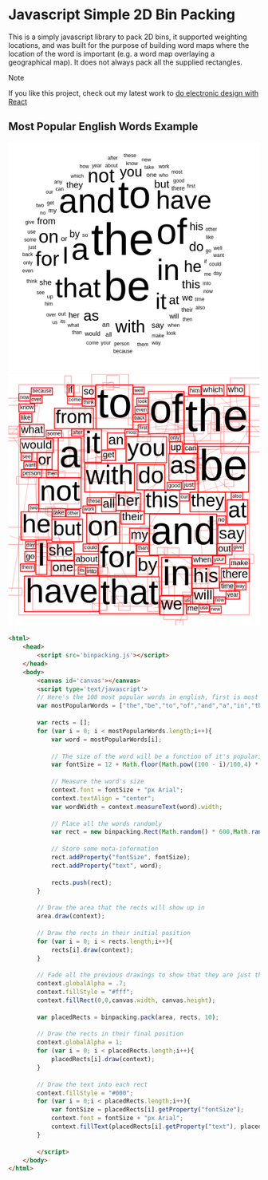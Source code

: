 # Javascript Simple 2D Bin Packing

This is a simply javascript library to pack 2D bins, it supported weighting locations, and was built for the purpose of building word maps where the location of the word is important (e.g. a word map overlaying a geographical map). It does not always pack all the supplied rectangles.

> [!NOTE]
> If you like this project, check out my latest work to [do electronic design with React](https://docs.tscircuit.com) 

## Most Popular English Words Example
![Most Popular English Words (Circle)](https://raw.githubusercontent.com/seveibar/js-word-packing/master/word_circle.png)
![Most Popular English Words](https://raw.githubusercontent.com/seveibar/js-word-packing/master/word_example.png)

```html
<html>
	<head>
		<script src='binpacking.js'></script>
	</head>
	<body>
		<canvas id='canvas'></canvas>
		<script type='text/javascript'>
		// Here's the 100 most popular words in english, first is most popular
		var mostPopularWords = ["the","be","to","of","and","a","in","that","have","I","it","for","not","on","with","he","as","you","do","at","this","but","his","by","from","they","we","say","her","she","or","an","will","my","one","all","would","there","their","what","so","up","out","if","about","who","get","which","go","me","when","make","can","like","time","no","just","him","know","take","person","into","year","your","good","some","could","them","see","other","than","then","now","look","only","come","its","over","think","also","back","after","use","two","how","our","work","first","well","way","even","new","want","because","any","these","give","day","most","us"];

		var rects = [];
		for (var i = 0; i < mostPopularWords.length;i++){
			var word = mostPopularWords[i];

			// The size of the word will be a function of it's popularity
			var fontSize = 12 + Math.floor(Math.pow((100 - i)/100,4) * 96);

			// Measure the word's size
			context.font = fontSize + "px Arial";
			context.textAlign = "center";
			var wordWidth = context.measureText(word).width;

			// Place all the words randomly
			var rect = new binpacking.Rect(Math.random() * 600,Math.random() * 600,wordWidth+5,fontSize+5);

			// Store some meta-information
			rect.addProperty("fontSize", fontSize);
			rect.addProperty("text", word);

			rects.push(rect);
		}

		// Draw the area that the rects will show up in
		area.draw(context);

		// Draw the rects in their initial position
		for (var i = 0; i < rects.length;i++){
			rects[i].draw(context);
		}

		// Fade all the previous drawings to show that they are just the initial positions
		context.globalAlpha = .7;
		context.fillStyle = "#fff";
		context.fillRect(0,0,canvas.width, canvas.height);

		var placedRects = binpacking.pack(area, rects, 10);

		// Draw the rects in their final position
		context.globalAlpha = 1;
		for (var i = 0; i < placedRects.length;i++){
			placedRects[i].draw(context);
		}

		// Draw the text into each rect
		context.fillStyle = "#000";
		for (var i = 0;i < placedRects.length;i++){
			var fontSize = placedRects[i].getProperty("fontSize");
			context.font = fontSize + "px Arial";
			context.fillText(placedRects[i].getProperty("text"), placedRects[i].x, placedRects[i].y + fontSize/4);
		}

		</script>
	</body>
</html>

```
